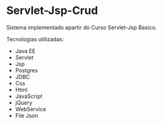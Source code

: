 # Servlet-Jsp-Crud

Sistema implementado apartir do Curso Servlet-Jsp Basico.

Tecnologias utilizadas:
 - Java EE
 - Servlet
 - Jsp
 - Postgres
 - JDBC
 - Css
 - Html
 - JavaScript
 - jQuery
 - WebService
 - File Json